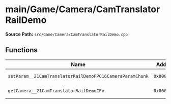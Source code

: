 # main/Game/Camera/CamTranslatorRailDemo

**Source Path:** `src/Game/Camera/CamTranslatorRailDemo.cpp`

## Functions

| Name | Address | Match % |
|------|---------|---------|
| `setParam__21CamTranslatorRailDemoFPC16CameraParamChunk` | `0x800935C8` | :white_check_mark: (100.0%) |
| `getCamera__21CamTranslatorRailDemoCFv` | `0x80093624` | :white_check_mark: (100.0%) |